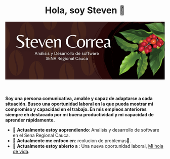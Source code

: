 
<!--
**StevenCorreaNavarro/StevenCorreaNavarro** is a ✨ _special_ ✨ repository because its `README.md` (this file) appears on your GitHub profile.

Here are some ideas to get you started:

- 🔭 I’m currently working on ...
- 🌱 I’m currently learning ...
- 👯 I’m looking to collaborate on ...
- 🤔 I’m looking for help with ...
- 💬 Ask me about ...
- 📫 How to reach me: ...
- 😄 Pronouns: ...
- ⚡ Fun fact: ...
-->

<div align= "center "><h1>Hola, soy Steven 👋 </h1> </div>
<img src="https://github.com/StevenCorreaNavarro/StevenCorreaNavarro/blob/main/Banner.png">
<div align=center>
    <a href="https://www.facebook.com/steven.navarrobrt"><img src="https://img.shields.io/badge/facebook-0077b5?style=flat&logo=facebook" alt="" /></a>
   <a href="https://www.instagram.com/stevencorrea9556/"><img src="https://img.shields.io/badge/instagram-%23FF0069?logo=instagram" alt="" /></a>
</div>
   <div align=left>
        <br>
        <p>
            <strong>
                Soy una persona comunicativa, amable y capaz de adaptarse a cada situación. Busco una oportunidad laboral en la que pueda mostrar mi compromiso y capacidad en el trabajo.
                En mis empleos anteriores siempre eh destacado por mi buena productividad y mi capacidad de aprender rápidamente.
            </strong>
        </p>
        <ul>
            <li>🌱 <b>Actualmente estoy aoprendiendo</b>: Analisis y desarrollo de software en el Sena Regional Cauca.</li>
            <li>🎯 <b>Actualmente me enfoco en</b>: reolucion de problemas🤩.</li>
            <li>🤔 <b>Actualmente estoy abierto a </b>: Una nueva oportunidad laboral, <a href="https://flowcv.com/resume/41qn0brsk4">Mi hoja de 
                  vida</a>.</li>
        </ul>
    </div>

